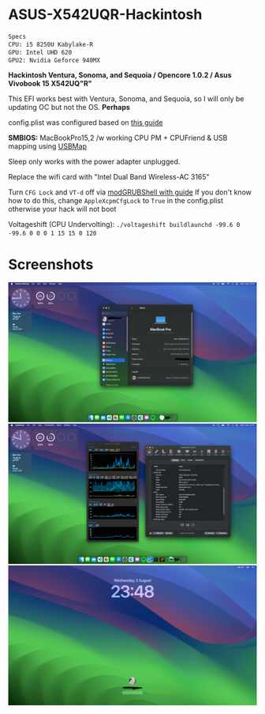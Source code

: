 # ASUS-X542UQR-Hackintosh

```
Specs
CPU: i5 8250U Kabylake-R 
GPU: Intel UHD 620
GPU2: Nvidia Geforce 940MX
```

**Hackintosh Ventura, Sonoma, and Sequoia / Opencore 1.0.2 / Asus Vivobook 15 X542UQ"R"**

This EFI works best with Ventura, Sonoma, and Sequoia, so I will only be updating OC but not 
the OS. **Perhaps**

config.plist was configured based on [this guide](https://dortania.github.io/OpenCore-Install-Guide/config-laptop.plist/kaby-lake.html)

**SMBIOS:** MacBookPro15,2 /w working CPU PM + CPUFriend & USB mapping using 
[USBMap](https://github.com/corpnewt/USBMap)

Sleep only works with the power adapter unplugged.

Replace the wifi card with "Intel Dual Band Wireless-AC 3165"

Turn `CFG Lock` and `VT-d` off via [modGRUBShell with guide](https://dortania.github.io/OpenCore-Post-Install/misc/msr-lock.html#turning-off-cfg-lock-manually)
If you don't know how to do this, change `AppleXcpmCfgLock` to `True` in the config.plist otherwise your hack will not boot

Voltageshift (CPU Undervolting): `./voltageshift buildlaunchd -99.6 0 -99.6 0 0 0 1 15 15 0 120`

# Screenshots
![1](/SC/1.png)
![2](/SC/2.png)
![3](/SC/3.png)
